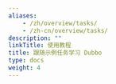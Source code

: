 ```yaml
---
aliases:
    - /zh/overview/tasks/
    - /zh-cn/overview/tasks/
description: ""
linkTitle: 使用教程
title: 跟随示例任务学习 Dubbo
type: docs
weight: 4
---
```

